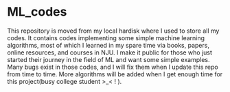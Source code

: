 # ML_codes
This repository is moved from my local hardisk where I used to store all my codes. It contains codes implementing some simple machine learning algorithms, most of which I learned in my spare time via books, papers, online resources, and courses in NJU. I make it public for those who just started their journey in the field of ML and want some simple examples. Many bugs exist in those codes, and I will fix them when I update this repo from time to time. More algorithms will be added when I get enough time for this project(busy college student >_< ! ).
